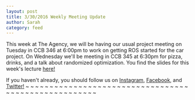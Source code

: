 ```yaml
---
layout: post
title: 3/30/2016 Weekly Meeting Update
author: Sarah
category: feed
---
```


This week at The Agency, we will be having our usual project meeting on Tuesday in CCB 346 at 6:00pm to work on getting ROS started for the car project. On Wednesday we'll be meeting in CCB 345 at 6:30pm for pizza, drinks, and a talk about randomized optimization. You find the slides for this week's lecture [here!](https://docs.google.com/presentation/d/1PECP3K33LWwpAc1IaEfu65kqin_7L17wYY8HocvO14U/edit#slide=id.p)

If you haven't already, you should follow us on [Instagram](https://www.instagram.com/theagencygt/), [Facebook](https://www.facebook.com/gtagency/), and [Twitter!](https://twitter.com/theagencygt)
~
~
~
~
~
~
~
~
~
~
~
~
~
~
~
~
~
~
~
~
~
~
~
~
~
~
~
~
~
~
~
~
~
~
~
~
~
~
~
~
~
~
~
~
~
~
~
~
~
~
~
~
~
